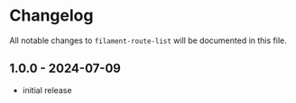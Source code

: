 # Changelog

All notable changes to `filament-route-list` will be documented in this file.

## 1.0.0 - 2024-07-09

- initial release
